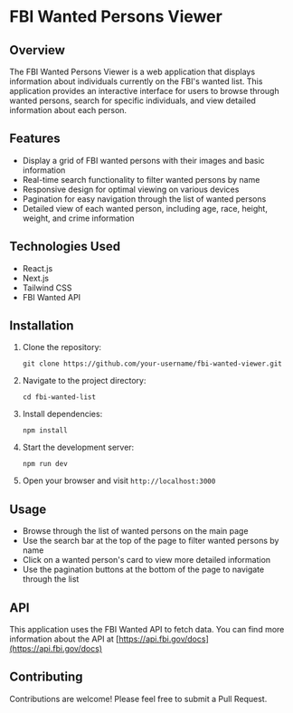 # FBI Wanted Persons Viewer

## Overview

The FBI Wanted Persons Viewer is a web application that displays information about individuals currently on the FBI's wanted list. This application provides an interactive interface for users to browse through wanted persons, search for specific individuals, and view detailed information about each person.

## Features

- Display a grid of FBI wanted persons with their images and basic information
- Real-time search functionality to filter wanted persons by name
- Responsive design for optimal viewing on various devices
- Pagination for easy navigation through the list of wanted persons
- Detailed view of each wanted person, including age, race, height, weight, and crime information

## Technologies Used

- React.js
- Next.js
- Tailwind CSS
- FBI Wanted API

## Installation

1. Clone the repository:

   ```
   git clone https://github.com/your-username/fbi-wanted-viewer.git
   ```

2. Navigate to the project directory:

   ```
   cd fbi-wanted-list
   ```

3. Install dependencies:

   ```
   npm install
   ```

4. Start the development server:

   ```
   npm run dev
   ```

5. Open your browser and visit `http://localhost:3000`

## Usage

- Browse through the list of wanted persons on the main page
- Use the search bar at the top of the page to filter wanted persons by name
- Click on a wanted person's card to view more detailed information
- Use the pagination buttons at the bottom of the page to navigate through the list

## API

This application uses the FBI Wanted API to fetch data. You can find more information about the API at [https://api.fbi.gov/docs](https://api.fbi.gov/docs)

## Contributing

Contributions are welcome! Please feel free to submit a Pull Request.
